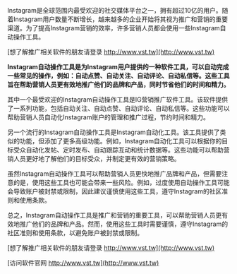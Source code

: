 Instagram是全球范围内最受欢迎的社交媒体平台之一，拥有超过10亿的用户。随着Instagram用户数量不断增长，越来越多的企业开始将其视为推广和营销的重要渠道。为了提高Instagram营销的效率，许多营销人员都会使用一些Instagram自动操作工具。

[想了解推广相关软件的朋友请登录 http://www.vst.tw](http://www.vst.tw)

**Instagram自动操作工具是为Instagram用户提供的一种软件工具，可以自动完成一些常见的操作，例如：自动点赞、自动关注、自动评论、自动私信等。这些工具旨在帮助营销人员更有效地推广他们的品牌和产品，同时节省他们的时间和精力。**

其中一个最受欢迎的Instagram自动操作工具是IG营销推广软件工具。该软件提供了一系列功能，包括自动关注、自动点赞、自动评论、自动私信等。这些功能可以帮助营销人员自动化Instagram账户的管理和推广过程，节约时间和精力。

另一个流行的Instagram自动操作工具是Instagram自动化工具。该工具提供了类似的功能，但添加了更多高级功能。例如，Instagram自动化工具可以根据你的目标受众自动化发帖、定时发布、自动跟踪互动和统计数据等。这些功能可以帮助营销人员更好地了解他们的目标受众，并制定更有效的营销策略。

虽然Instagram自动操作工具可以帮助营销人员更快地推广品牌和产品，但需要注意的是，使用这些工具也可能会带来一些风险。例如，过度使用自动操作工具可能会导致账户被封禁或限制，因此建议谨慎使用这些工具，遵守Instagram的社区准则和使用条款。

总之，Instagram自动操作工具是推广和营销的重要工具，可以帮助营销人员更有效地推广他们的品牌和产品。然而，使用这些工具时需要谨慎，遵守Instagram的社区准则和使用条款，以避免账户被封禁或限制。

[想了解推广相关软件的朋友请登录 http://www.vst.tw](http://www.vst.tw)


[访问软件官网 http://www.vst.tw](http://www.vst.tw)
